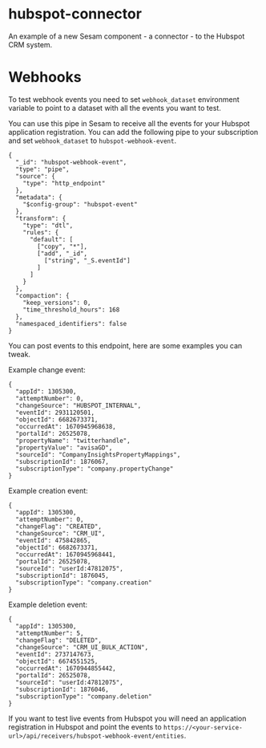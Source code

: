 # hubspot-connector
An example of a new Sesam component - a connector - to the Hubspot CRM system.

# Webhooks

To test webhook events you need to set `webhook_dataset` environment variable to point to a dataset with all the events you want to test. 

You can use this pipe in Sesam to receive all the events for your Hubspot application registration. You can add the following pipe to your subscription and set `webhook_dataset` to `hubspot-webhook-event`.
```
{
  "_id": "hubspot-webhook-event",
  "type": "pipe",
  "source": {
    "type": "http_endpoint"
  },
  "metadata": {
    "$config-group": "hubspot-event"
  },
  "transform": {
    "type": "dtl",
    "rules": {
      "default": [
        ["copy", "*"],
        ["add", "_id",
          ["string", "_S.eventId"]
        ]
      ]
    }
  },
  "compaction": {
    "keep_versions": 0,
    "time_threshold_hours": 168
  },
  "namespaced_identifiers": false
}
```

You can post events to this endpoint, here are some examples you can tweak.

Example change event:
```
{
  "appId": 1305300,
  "attemptNumber": 0,
  "changeSource": "HUBSPOT_INTERNAL",
  "eventId": 2931120501,
  "objectId": 6682673371,
  "occurredAt": 1670945968638,
  "portalId": 26525078,
  "propertyName": "twitterhandle",
  "propertyValue": "avisaGD",
  "sourceId": "CompanyInsightsPropertyMappings",
  "subscriptionId": 1876067,
  "subscriptionType": "company.propertyChange"
}
```

Example creation event:
```
{
  "appId": 1305300,
  "attemptNumber": 0,
  "changeFlag": "CREATED",
  "changeSource": "CRM_UI",
  "eventId": 475842865,
  "objectId": 6682673371,
  "occurredAt": 1670945968441,
  "portalId": 26525078,
  "sourceId": "userId:47812075",
  "subscriptionId": 1876045,
  "subscriptionType": "company.creation"
}
```

Example deletion event:
```
{
  "appId": 1305300,
  "attemptNumber": 5,
  "changeFlag": "DELETED",
  "changeSource": "CRM_UI_BULK_ACTION",
  "eventId": 2737147673,
  "objectId": 6674551525,
  "occurredAt": 1670944855442,
  "portalId": 26525078,
  "sourceId": "userId:47812075",
  "subscriptionId": 1876046,
  "subscriptionType": "company.deletion"
}
```

If you want to test live events from Hubspot you will need an application registration in Hubspot and point the events to `https://<your-service-url>/api/receivers/hubspot-webhook-event/entities`.
